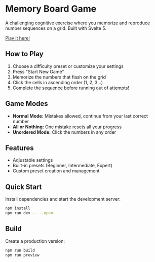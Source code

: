 # Memory Board Game

A challenging cognitive exercise where you memorize and reproduce number sequences on a grid. Built with Svelte 5.

[Play it here!](https://jonbo.github.io/memory-game/)


## How to Play

1. Choose a difficulty preset or customize your settings
2. Press "Start New Game"
3. Memorize the numbers that flash on the grid
4. Click the cells in ascending order (1, 2, 3...)
5. Complete the sequence before running out of attempts!

## Game Modes

- **Normal Mode:** Mistakes allowed, continue from your last correct number
- **All or Nothing:** One mistake resets all your progress
- **Unordered Mode:** Click the numbers in any order

## Features
* Adjustable settings
* Built-in presets (Beginner, Intermediate, Expert)
* Custom preset creation and management

## Quick Start

Install dependencies and start the development server:

```bash
npm install
npm run dev -- --open
```

## Build

Create a production version:

```bash
npm run build
npm run preview
```

